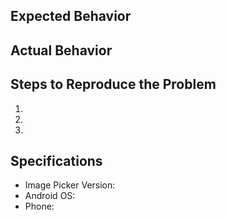 ## Expected Behavior


## Actual Behavior


## Steps to Reproduce the Problem

  1.
  1.
  1.

## Specifications

  - Image Picker Version:
  - Android OS:
  - Phone: